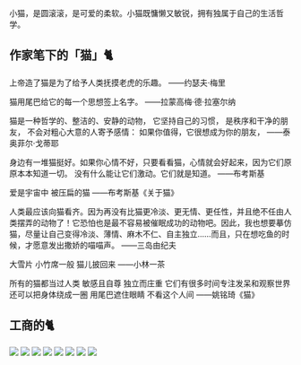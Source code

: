 小猫，是圆滚滚，是可爱的柔软。小猫既慵懒又敏锐，拥有独属于自己的生活哲学。
## 作家笔下的「猫」🐈


上帝造了猫是为了给予人类抚摸老虎的乐趣。
——约瑟夫·梅里

猫用尾巴给它的每一个思想签上名字。
——拉蒙高梅·德·拉塞尔纳

猫是一种哲学的、整洁的、安静的动物，
它坚持自己的习惯，
是秩序和干净的朋友，
不会对粗心大意的人寄予感情：
如果你值得，它很想成为你的朋友，
——泰奥菲尔·戈蒂耶

身边有一堆猫挺好。如果你心情不好，只要看看猫，心情就会好起来，因为它们原原本本知道一切。
没有什么能让它们激动。它们就是知道。
——布考斯基

爱是宇宙中
被压扁的猫
——布考斯基《关于猫》

人类最应该向猫看齐。因为再没有比猫更冷淡、更无情、更任性，并且绝不任由人类摆弄的动物了！它恐怕也是最不容易被催眠成功的动物吧。因此，我也想要摹仿猫，尽量让自己变得冷淡、薄情、麻木不仁、自主独立……而且，只在想吃鱼的时候，才愿意发出撒娇的喵喵声。
——三岛由纪夫 

大雪片
小竹席一般
猫儿披回来
——小林一茶

所有的猫都当过人类
敏感且自尊
独立而庄重
它们有很多时间专注发呆和观察世界
还可以把身体绕成一圈
用尾巴遮住眼睛
不看这个人间
——姚铭琦《猫》

## 工商的🐈

![](https://cn.mcecy.com/image/20231122/228a31abb59990594a1c1b72683f6250.jpg)
![](https://cn.mcecy.com/image/20231122/8ca97359dd1b75dfa40f4f288e3df71f.jpg)
![](https://cn.mcecy.com/image/20231122/7bbaba30ec6f201d2d62b60135df2039.jpg)
![](https://cn.mcecy.com/image/20231122/0d15788cfa7ac481bca721a1e6af0334.jpg)
![](https://cn.mcecy.com/image/20231122/6072b22cf2b3f330120792b6f57e8d9b.jpg)
![](https://cn.mcecy.com/image/20231122/cca72fe48d34ab8015dcbdfc4d7d0c51.jpg)
![](https://cn.mcecy.com/image/20231122/0077a5562347ef63727e11c7b06b533d.jpg)
![](https://cn.mcecy.com/image/20231122/69b6d49bca6882fd11c3ab25ca8da383.jpg)